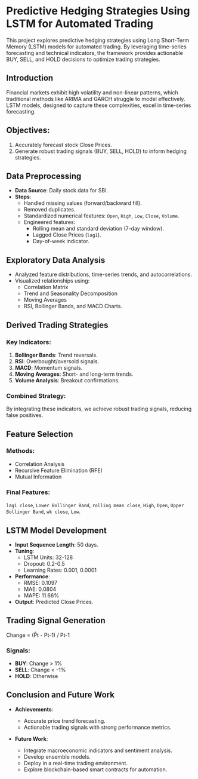 # Predictive Hedging Strategies Using LSTM for Automated Trading

This project explores predictive hedging strategies using Long Short-Term Memory (LSTM) models for automated trading. By leveraging time-series forecasting and technical indicators, the framework provides actionable BUY, SELL, and HOLD decisions to optimize trading strategies.

## Introduction
Financial markets exhibit high volatility and non-linear patterns, which traditional methods like ARIMA and GARCH struggle to model effectively. LSTM models, designed to capture these complexities, excel in time-series forecasting.

## Objectives:
1. Accurately forecast stock Close Prices.
2. Generate robust trading signals (BUY, SELL, HOLD) to inform hedging strategies.

## Data Preprocessing
- **Data Source**: Daily stock data for SBI.
- **Steps**:
  - Handled missing values (forward/backward fill).
  - Removed duplicates.
  - Standardized numerical features: `Open`, `High`, `Low`, `Close`, `Volume`.
  - Engineered features:
    - Rolling mean and standard deviation (7-day window).
    - Lagged Close Prices (`lag1`).
    - Day-of-week indicator.


## Exploratory Data Analysis
- Analyzed feature distributions, time-series trends, and autocorrelations.
- Visualized relationships using:
  - Correlation Matrix
  - Trend and Seasonality Decomposition
  - Moving Averages
  - RSI, Bollinger Bands, and MACD Charts.


## Derived Trading Strategies
### Key Indicators:
1. **Bollinger Bands**: Trend reversals.
2. **RSI**: Overbought/oversold signals.
3. **MACD**: Momentum signals.
4. **Moving Averages**: Short- and long-term trends.
5. **Volume Analysis**: Breakout confirmations.

### Combined Strategy:
By integrating these indicators, we achieve robust trading signals, reducing false positives.


## Feature Selection
### Methods:
- Correlation Analysis
- Recursive Feature Elimination (RFE)
- Mutual Information

### Final Features:
`lag1 close`, `Lower Bollinger Band`, `rolling mean close`, `High`, `Open`, `Upper Bollinger Band`, `wk close`, `Low`.


## LSTM Model Development
- **Input Sequence Length**: 50 days.
- **Tuning**:
  - LSTM Units: 32-128
  - Dropout: 0.2-0.5
  - Learning Rates: 0.001, 0.0001
- **Performance**:
  - RMSE: 0.1097
  - MAE: 0.0804
  - MAPE: 11.66%
- **Output**: Predicted Close Prices.


## Trading Signal Generation
Change = (P̂t - Pt-1) / Pt-1

### Signals:
- **BUY**: Change > 1%
- **SELL**: Change < -1%
- **HOLD**: Otherwise


## Conclusion and Future Work
- **Achievements**:
  - Accurate price trend forecasting.
  - Actionable trading signals with strong performance metrics.

- **Future Work**:
  - Integrate macroeconomic indicators and sentiment analysis.
  - Develop ensemble models.
  - Deploy in a real-time trading environment.
  - Explore blockchain-based smart contracts for automation.
